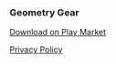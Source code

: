 ### Geometry Gear

[Download on Play Market](https://play.google.com/store/apps/details?id=com.jamoffStudio.GeometryGear)

[Privacy Policy](PrivacyPolicy.md)
